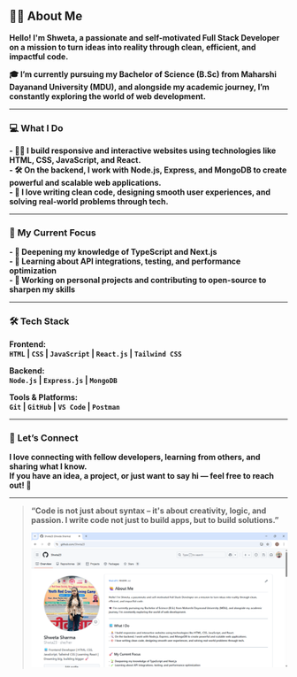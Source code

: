 ## 🙋‍♀️ **About Me**

**Hello! I'm Shweta, a passionate and self-motivated Full Stack Developer on a mission to turn ideas into reality through clean, efficient, and impactful code.**

**🎓 I’m currently pursuing my Bachelor of Science (B.Sc) from Maharshi Dayanand University (MDU), and alongside my academic journey, I’m constantly exploring the world of web development.**

---

### 💻 **What I Do**

**- 👩‍💻 I build responsive and interactive websites using technologies like HTML, CSS, JavaScript, and React.**  
**- 🛠️ On the backend, I work with Node.js, Express, and MongoDB to create powerful and scalable web applications.**  
**- 🎨 I love writing clean code, designing smooth user experiences, and solving real-world problems through tech.**

---

### 🚀 **My Current Focus**

**- 🌱 Deepening my knowledge of TypeScript and Next.js**  
**- 🧪 Learning about API integrations, testing, and performance optimization**  
**- 💼 Working on personal projects and contributing to open-source to sharpen my skills**

---

### 🛠️ **Tech Stack**

**Frontend:**  
**`HTML` | `CSS` | `JavaScript` | `React.js` | `Tailwind CSS`**

**Backend:**  
**`Node.js` | `Express.js` | `MongoDB`**

**Tools & Platforms:**  
**`Git` | `GitHub` | `VS Code` | `Postman`**

---

### 🤝 **Let’s Connect**

**I love connecting with fellow developers, learning from others, and sharing what I know.**  
**If you have an idea, a project, or just want to say hi — feel free to reach out! 💬**

---

> **“Code is not just about syntax – it's about creativity, logic, and passion. I write code not just to build apps, but to build solutions.”**
>
> ![shwta.png](https://github.com/Shwta23/Shwta23/blob/main/shwta.png)
